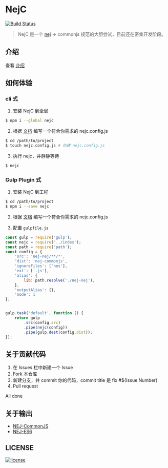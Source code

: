 # NejC
[![Build Status][travis-image]][travis-url]
> NejC 是一个 [nej](https://github.com/genify/nej) => commonjs 规范的大胆尝试，目前还在密集开发阶段。

## 介绍
查看 [介绍](./docs/intro.md)
 
## 如何体验
### cli 式
1. 安装 NejC 到全局
```bash
$ npm i --global nejc
```

2. 根据 [文档](./docs/start.md) 编写一个符合你需求的 nejc.config.js
```bash
$ cd /path/to/project
$ touch nejc.config.js # 创建 nejc.config.js
```
3. 执行 nejc，并静静等待
```bash
$ nejc
```

### Gulp Plugin 式
1. 安装 NejC 到工程
```bash
$ cd /path/to/project
$ npm i --save nejc
```
2. 根据 [文档](./docs/start.md) 编写一个符合你需求的 nejc.config.js

3. 配置 `gulpfile.js`
```javascript
const gulp = require('gulp');
const nejc = require('../index');
const path = require('path');
const config = {
    'src': 'nej-nej/**/*',
    'dist': 'nej-commonjs',
    'ignoreFiles': ['nes'],
    'ext': ['.js'],
    'alias': {
        lib: path.resolve('./nej-nej'),
    },
    'outputAlias': {},
    'mode': 1
};


gulp.task('default', function () {
    return gulp
        .src(config.src)
        .pipe(nejc(config))
        .pipe(gulp.dest(config.dist));
});
```


## 关于贡献代码
1. 在 Issues 栏中新建一个 Issue
2. Fork 本仓库
3. 新建分支，并 commit 你的代码，commit title 是 fix #${Issue Number}
4. Pull request

All done

## 关于输出
* [NEJ-CommonJS](https://www.npmjs.com/package/nej-commonjs) 
* [NEJ-ES6](https://www.npmjs.com/package/nej-es6) 

## LICENSE
[![license][license-image]][license-url]

[license-url]: https://github.com/kaola-fed/NEK/blob/master/LICENSE
[license-image]: https://img.shields.io/github/license/kaola-fed/NEK.svg

[travis-image]: https://travis-ci.org/kaola-fed/NejC.svg?branch=master
[travis-url]: https://travis-ci.org/kaola-fed/NejC
